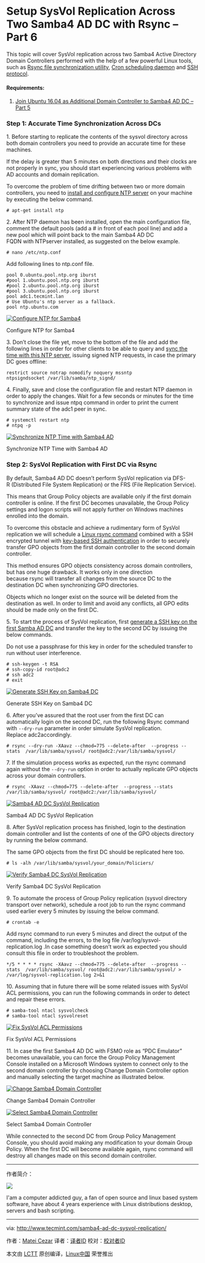 Setup SysVol Replication Across Two Samba4 AD DC with Rsync – Part 6
============================================================

This topic will cover SysVol replication across two Samba4 Active Directory Domain Controllers performed with the help of a few powerful Linux tools, such as [Rsync file synchronization utility][2], [Cron scheduling daemon][3] and [SSH protocol][4].

#### Requirements:

1.  [Join Ubuntu 16.04 as Additional Domain Controller to Samba4 AD DC – Part 5][1]

### Step 1: Accurate Time Synchronization Across DCs

1. Before starting to replicate the contents of the sysvol directory across both domain controllers you need to provide an accurate time for these machines.

If the delay is greater than 5 minutes on both directions and their clocks are not properly in sync, you should start experiencing various problems with AD accounts and domain replication.

To overcome the problem of time drifting between two or more domain controllers, you need to [install and configure NTP server][5] on your machine by executing the below command.

```
# apt-get install ntp
```

2. After NTP daemon has been installed, open the main configuration file, comment the default pools (add a # in front of each pool line) and add a new pool which will point back to the main Samba4 AD DC FQDN with NTPserver installed, as suggested on the below example.

```
# nano /etc/ntp.conf
```

Add following lines to ntp.conf file.

```
pool 0.ubuntu.pool.ntp.org iburst
#pool 1.ubuntu.pool.ntp.org iburst
#pool 2.ubuntu.pool.ntp.org iburst
#pool 3.ubuntu.pool.ntp.org iburst
pool adc1.tecmint.lan
# Use Ubuntu's ntp server as a fallback.
pool ntp.ubuntu.com
```
[
 ![Configure NTP for Samba4](http://www.tecmint.com/wp-content/uploads/2017/01/Configure-NTP-for-Samba4.png) 
][6]

Configure NTP for Samba4

3. Don’t close the file yet, move to the bottom of the file and add the following lines in order for other clients to be able to query and [sync the time with this NTP server][7], issuing signed NTP requests, in case the primary DC goes offline:

```
restrict source notrap nomodify noquery mssntp
ntpsigndsocket /var/lib/samba/ntp_signd/
```

4. Finally, save and close the configuration file and restart NTP daemon in order to apply the changes. Wait for a few seconds or minutes for the time to synchronize and issue ntpq command in order to print the current summary state of the adc1 peer in sync.

```
# systemctl restart ntp
# ntpq -p
```
[
 ![Synchronize NTP Time with Samba4 AD](http://www.tecmint.com/wp-content/uploads/2017/01/Synchronize-Time.png) 
][8]

Synchronize NTP Time with Samba4 AD

### Step 2: SysVol Replication with First DC via Rsync

By default, Samba4 AD DC doesn’t perform SysVol replication via DFS-R (Distributed File System Replication) or the FRS (File Replication Service).

This means that Group Policy objects are available only if the first domain controller is online. If the first DC becomes unavailable, the Group Policy settings and logon scripts will not apply further on Windows machines enrolled into the domain.

To overcome this obstacle and achieve a rudimentary form of SysVol replication we will schedule a [Linux rsync command][9] combined with a SSH encrypted tunnel with [key-based SSH authentication][10] in order to securely transfer GPO objects from the first domain controller to the second domain controller.

This method ensures GPO objects consistency across domain controllers, but has one huge drawback. It works only in one direction because rsync will transfer all changes from the source DC to the destination DC when synchronizing GPO directories.

Objects which no longer exist on the source will be deleted from the destination as well. In order to limit and avoid any conflicts, all GPO edits should be made only on the first DC.

5. To start the process of SysVol replication, first [generate a SSH key on the first Samba AD DC][11] and transfer the key to the second DC by issuing the below commands.

Do not use a passphrase for this key in order for the scheduled transfer to run without user interference.

```
# ssh-keygen -t RSA  
# ssh-copy-id root@adc2  
# ssh adc2 
# exit 
```
[
 ![Generate SSH Key on Samba4 DC](http://www.tecmint.com/wp-content/uploads/2017/01/Generate-SSH-Key.png) 
][12]

Generate SSH Key on Samba4 DC

6. After you’ve assured that the root user from the first DC can automatically login on the second DC, run the following Rsync command with `--dry-run` parameter in order simulate SysVol replication. Replace adc2accordingly.

```
# rsync --dry-run -XAavz --chmod=775 --delete-after  --progress --stats  /var/lib/samba/sysvol/ root@adc2:/var/lib/samba/sysvol/
```

7. If the simulation process works as expected, run the rsync command again without the `--dry-run` option in order to actually replicate GPO objects across your domain controllers.

```
# rsync -XAavz --chmod=775 --delete-after  --progress --stats  /var/lib/samba/sysvol/ root@adc2:/var/lib/samba/sysvol/
```
[
 ![Samba4 AD DC SysVol Replication](http://www.tecmint.com/wp-content/uploads/2017/01/SysVol-Replication-for-Samba4-DC.png) 
][13]

Samba4 AD DC SysVol Replication

8. After SysVol replication process has finished, login to the destination domain controller and list the contents of one of the GPO objects directory by running the below command.

The same GPO objects from the first DC should be replicated here too.

```
# ls -alh /var/lib/samba/sysvol/your_domain/Policiers/
```
[
 ![Verify Samba4 DC SysVol Replication](http://www.tecmint.com/wp-content/uploads/2017/01/Verify-Samba4-DC-SysVol-Replication.png) 
][14]

Verify Samba4 DC SysVol Replication

9. To automate the process of Group Policy replication (sysvol directory transport over network), schedule a root job to run the rsync command used earlier every 5 minutes by issuing the below command.

```
# crontab -e 
```

Add rsync command to run every 5 minutes and direct the output of the command, including the errors, to the log file /var/log/sysvol-replication.log .In case something doesn’t work as expected you should consult this file in order to troubleshoot the problem.

```
*/5 * * * * rsync -XAavz --chmod=775 --delete-after  --progress --stats  /var/lib/samba/sysvol/ root@adc2:/var/lib/samba/sysvol/ > /var/log/sysvol-replication.log 2>&1
```

10. Assuming that in future there will be some related issues with SysVol ACL permissions, you can run the following commands in order to detect and repair these errors.

```
# samba-tool ntacl sysvolcheck
# samba-tool ntacl sysvolreset
```
[
 ![Fix SysVol ACL Permissions](http://www.tecmint.com/wp-content/uploads/2017/01/Fix-SysVol-ACL-Permissions.png) 
][15]

Fix SysVol ACL Permissions

11. In case the first Samba4 AD DC with FSMO role as “PDC Emulator” becomes unavailable, you can force the Group Policy Management Console installed on a Microsoft Windows system to connect only to the second domain controller by choosing Change Domain Controller option and manually selecting the target machine as illustrated below.

[
 ![Change Samba4 Domain Controller](http://www.tecmint.com/wp-content/uploads/2017/01/Change-Samba4-Domain-Controller.png) 
][16]

Change Samba4 Domain Controller

[
 ![Select Samba4 Domain Controller](http://www.tecmint.com/wp-content/uploads/2017/01/Select-Samba4-Domain-Controller.png) 
][17]

Select Samba4 Domain Controller

While connected to the second DC from Group Policy Management Console, you should avoid making any modification to your domain Group Policy. When the first DC will become available again, rsync command will destroy all changes made on this second domain controller.

--------------------------------------------------------------------------------

作者简介：

![](http://2.gravatar.com/avatar/be16e54026c7429d28490cce41b1e157?s=128&d=blank&r=g)

I'am a computer addicted guy, a fan of open source and linux based system software, have about 4 years experience with Linux distributions desktop, servers and bash scripting.

--------------------------------------------------------------------------------

via: http://www.tecmint.com/samba4-ad-dc-sysvol-replication/

作者：[Matei Cezar][a]
译者：[译者ID](https://github.com/译者ID)
校对：[校对者ID](https://github.com/校对者ID)

本文由 [LCTT](https://github.com/LCTT/TranslateProject) 原创编译，[Linux中国](https://linux.cn/) 荣誉推出

[a]:http://www.tecmint.com/author/cezarmatei/
[1]:http://www.tecmint.com/join-additional-ubuntu-dc-to-samba4-ad-dc-failover-replication/
[2]:http://www.tecmint.com/rsync-local-remote-file-synchronization-commands/
[3]:http://www.tecmint.com/11-cron-scheduling-task-examples-in-linux/
[4]:http://www.tecmint.com/5-best-practices-to-secure-and-protect-ssh-server/
[5]:http://www.tecmint.com/install-and-configure-ntp-server-client-in-debian/
[6]:http://www.tecmint.com/wp-content/uploads/2017/01/Configure-NTP-for-Samba4.png
[7]:http://www.tecmint.com/how-to-synchronize-time-with-ntp-server-in-ubuntu-linux-mint-xubuntu-debian/
[8]:http://www.tecmint.com/wp-content/uploads/2017/01/Synchronize-Time.png
[9]:http://www.tecmint.com/rsync-local-remote-file-synchronization-commands/
[10]:http://www.tecmint.com/ssh-passwordless-login-using-ssh-keygen-in-5-easy-steps/
[11]:http://www.tecmint.com/ssh-passwordless-login-using-ssh-keygen-in-5-easy-steps/
[12]:http://www.tecmint.com/wp-content/uploads/2017/01/Generate-SSH-Key.png
[13]:http://www.tecmint.com/wp-content/uploads/2017/01/SysVol-Replication-for-Samba4-DC.png
[14]:http://www.tecmint.com/wp-content/uploads/2017/01/Verify-Samba4-DC-SysVol-Replication.png
[15]:http://www.tecmint.com/wp-content/uploads/2017/01/Fix-SysVol-ACL-Permissions.png
[16]:http://www.tecmint.com/wp-content/uploads/2017/01/Change-Samba4-Domain-Controller.png
[17]:http://www.tecmint.com/wp-content/uploads/2017/01/Select-Samba4-Domain-Controller.png
